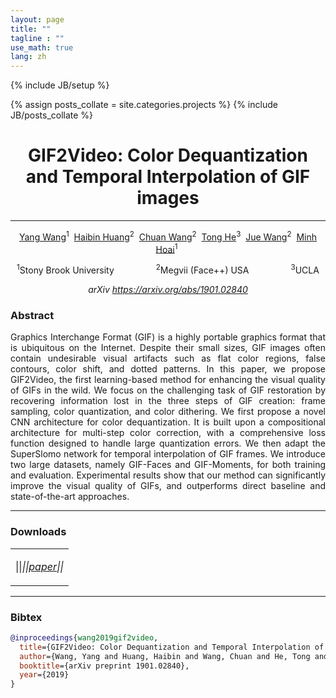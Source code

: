 ```yaml
---
layout: page
title: ""
tagline : ""
use_math: true
lang: zh
---
```

{% include JB/setup %}

{% assign posts_collate = site.categories.projects %}
{% include JB/posts_collate %}

<link rel="stylesheet" href="/glyphicons/css/glyphicons.css">

<h1 style="text-align:center;">GIF2Video: Color Dequantization and Temporal Interpolation of GIF images</h1>

---

<p style="text-align:center;">
	<a href="http://yangwangx.com/">Yang Wang</a><sup>1</sup>&nbsp;
	<a href="https://brotherhuang.github.io/">Haibin Huang</a><sup>2</sup>&nbsp;
	<a href="/index.html">Chuan Wang</a><sup>2</sup>&nbsp;
	<a href="https://tonghehehe.com/">Tong He</a><sup>3</sup>&nbsp;
	<a href="http://www.juew.org/">Jue Wang</a><sup>2</sup>&nbsp;
	<a href="https://www3.cs.stonybrook.edu/~minhhoai/index.html">Minh Hoai</a><sup>1</sup>&nbsp;
</p>

<p style="text-align:center;">
	<sup>1</sup>Stony Brook University&nbsp;&nbsp;&nbsp;&nbsp;&nbsp;&nbsp;&nbsp;&nbsp;&nbsp;&nbsp;
	&nbsp;&nbsp;&nbsp;&nbsp;&nbsp;
	<sup>2</sup>Megvii (Face++) USA&nbsp;&nbsp;&nbsp;&nbsp;&nbsp;&nbsp;&nbsp;&nbsp;&nbsp;&nbsp;
	&nbsp;&nbsp;&nbsp;&nbsp;&nbsp;
	<sup>3</sup>UCLA
</p>

<!--<p style="text-align:center;">
	<i>Submitted to CVPR 2019</i>
</p>-->

<p style="text-align:center;">
	<i>arXiv <a href="https://arxiv.org/abs/1901.02840">https://arxiv.org/abs/1901.02840</a></i>
</p>

<!--<p style="margin-bottom: 30px; text-align:center;">
	<img src="main.jpg" alt="videoinp" style="width:100%">
  Figure: Inpainted frames on datasets FaceForensics (a ~ f) and Caltech (g, h). In each panel, the two rows represent two frames of a video, and the five columns from left to right are input, results by 3DCN, 2DCN and CombCN (ours), as well as the target ground truth.
</p>-->

### Abstract
<p style="text-align: justify;
    text-justify: inter-word;">
  Graphics Interchange Format (GIF) is a highly portable graphics format that is ubiquitous on the Internet. Despite their small sizes, GIF images often contain undesirable visual artifacts such as flat color regions, false contours, color shift, and dotted patterns. In this paper, we propose GIF2Video, the first learning-based method for enhancing the visual quality of GIFs in the wild. We focus on the challenging task of GIF restoration by recovering information lost in the three steps of GIF creation: frame sampling, color quantization, and color dithering. We first propose a novel CNN architecture for color dequantization. It is built upon a compositional architecture for multi-step color correction, with a comprehensive loss function designed to handle large quantization errors. We then adapt the SuperSlomo network for temporal interpolation of GIF frames. We introduce two large datasets, namely GIF-Faces and GIF-Moments, for both training and evaluation. Experimental results show that our method can significantly improve the visual quality of GIFs, and outperforms direct baseline and state-of-the-art approaches.
</p>

---

### Downloads
<table style="width:600px">
<tr>
<td markdown="1">

||<em class="icon-file"/>||[paper](paper.pdf)||

</td> 
</tr>

<!--
<tr>
<td markdown="1">

||<em class="icon-download"/>||[supplemental video results](./sup-aaai-video-demos.zip)||

</td> 
</tr>

<tr>
<td markdown="1">

||<em class="icon-github"/>||source code (coming soon)||

</td> 
</tr>

<tr>
<td markdown="1">

||<em class="icon-keynote"/>||[Slides](slides.pptx)||

</td> 
</tr>
-->

</table>

---

<!--
### Video Demo

<p style="margin-bottom: 30px; text-align:center; width=100%;">
<iframe width="100%" height="480" src="https://www.youtube.com/embed/uaHJC_6hJYk" frameborder="0" allow="accelerometer; autoplay; encrypted-media; gyroscope; picture-in-picture" allowfullscreen></iframe>
</p>

---

-->

### Bibtex


```bibtex
@inproceedings{wang2019gif2video,
  title={GIF2Video: Color Dequantization and Temporal Interpolation of GIF images},
  author={Wang, Yang and Huang, Haibin and Wang, Chuan and He, Tong and Wang, Jue and Hoai, Minh},
  booktitle={arXiv preprint 1901.02840},
  year={2019}
}
```

<!--<table style="width:100%">
<col width="20%">
<col width="10">
<col >

</table>-->

<style type="text/css">
td {
    border: 0.5px;
    vertical-align: center;
    text-align: left;
}
</style>
